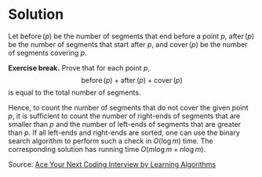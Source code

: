
# Solution

Let $\operatorname{before}(p)$ be the number of segments that end 
before a point $p$, $\operatorname{after}(p)$ be the number of 
segments that start after $p$, and $\operatorname{cover}(p)$ be 
the number of segments covering $p$.

**Exercise break.** Prove that for each point $p$, 
$$\operatorname{before}(p)+\operatorname{after}(p)+\operatorname{cover}(p)$$ 
is equal to the total number of segments.  

Hence, to count the number of segments that do not cover the 
given point $p$, it is sufficient to count the number of right-ends of 
segments that are smaller than $p$ and the number of left-ends of 
segments that are greater than $p$. If all left-ends and right-ends 
are sorted, one can use the binary search algorithm to perform such a 
check in $O(\log m)$ time. The corresponding solution has running 
time $O(m\log m + n\log m)$.

Source:
[Ace Your Next Coding Interview by Learning Algorithms](https://bit.ly/acecogniterra)
